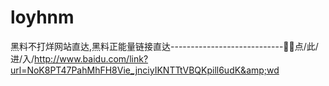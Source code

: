 # loyhnm
黑料不打烊网站直达,黑料正能量链接直达----------------------------👘👘点/此/进/入/http://www.baidu.com/link?url=NoK8PT47PahMhFH8Vie_jnciyIKNTTtVBQKpill6udK&amp;wd
